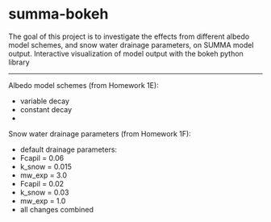 # summa-bokeh
The goal of this project is to investigate the effects from different albedo model schemes, and snow water drainage parameters, on SUMMA model output.
Interactive visualization of model output with the bokeh python library
***

Albedo model schemes (from Homework 1E):
* variable decay
* constant decay
* 

Snow water drainage parameters (from Homework 1F):
* default drainage parameters: 
 * Fcapil = 0.06
 * k_snow = 0.015
 * mw_exp = 3.0
* Fcapil = 0.02
* k_snow = 0.03
* mw_exp = 1.0
* all changes combined
